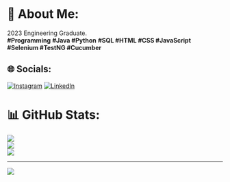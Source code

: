 # 💫 About Me:
2023 Engineering Graduate.<br> **#Programming** **#Java #Python**  **#SQL #HTML  #CSS  #JavaScript #Selenium #TestNG #Cucumber** 


## 🌐 Socials:
[![Instagram](https://img.shields.io/badge/Instagram-%23E4405F.svg?logo=Instagram&logoColor=white)](https://instagram.com/kumar_bharat730) [![LinkedIn](https://img.shields.io/badge/LinkedIn-%230077B5.svg?logo=linkedin&logoColor=white)](https://linkedin.com/in/bharatkumarhosamani) 


# 📊 GitHub Stats:
![](https://github-readme-stats.vercel.app/api?username=Bharat06032001&theme=dark&hide_border=false&include_all_commits=false&count_private=true)<br/>
![](https://github-readme-streak-stats.herokuapp.com/?user=Bharat06032001&theme=dark&hide_border=false)<br/>
![](https://github-readme-stats.vercel.app/api/top-langs/?username=Bharat06032001&theme=dark&hide_border=false&include_all_commits=false&count_private=true&layout=compact)

---
[![](https://visitcount.itsvg.in/api?id=Bharat06032001&icon=0&color=6)](https://visitcount.itsvg.in)

<!-- Proudly created with GPRM ( https://gprm.itsvg.in ) -->
